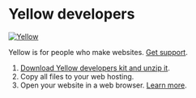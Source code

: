 Yellow developers
=================
[![Yellow](https://raw.githubusercontent.com/wiki/datenstrom/yellow/images/yellow.jpg)](http://datenstrom.se/yellow)

Yellow is for people who make websites. [Get support](http://developers.datenstrom.se/edit/help/support).

1. [Download Yellow developers kit and unzip it](https://github.com/datenstrom/yellow-demo/archive/master.zip).  
2. Copy all files to your web hosting.  
3. Open your website in a web browser. [Learn more](http://developers.datenstrom.se/edit/help/).
